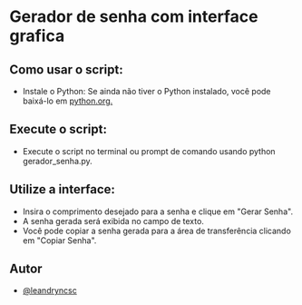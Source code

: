 # Gerador de senha com interface grafica

## Como usar o script:

- Instale o Python: Se ainda não tiver o Python instalado, você pode baixá-lo em [python.org.](python.org)

## Execute o script:

- Execute o script no terminal ou prompt de comando usando python gerador_senha.py.

## Utilize a interface:

- Insira o comprimento desejado para a senha e clique em "Gerar Senha".
- A senha gerada será exibida no campo de texto.
- Você pode copiar a senha gerada para a área de transferência clicando em "Copiar Senha".

## Autor

- [@leandryncsc](https://github.com/leandryncsc)
